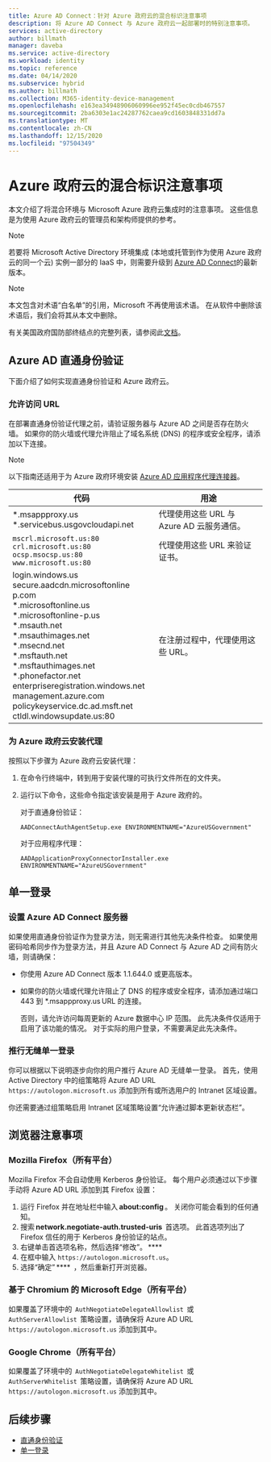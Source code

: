 ```yaml
---
title: Azure AD Connect：针对 Azure 政府云的混合标识注意事项
description: 将 Azure AD Connect 与 Azure 政府云一起部署时的特别注意事项。
services: active-directory
author: billmath
manager: daveba
ms.service: active-directory
ms.workload: identity
ms.topic: reference
ms.date: 04/14/2020
ms.subservice: hybrid
ms.author: billmath
ms.collection: M365-identity-device-management
ms.openlocfilehash: e163ea34948906060996ee952f45ec0cdb467557
ms.sourcegitcommit: 2ba6303e1ac24287762caea9cd1603848331dd7a
ms.translationtype: MT
ms.contentlocale: zh-CN
ms.lasthandoff: 12/15/2020
ms.locfileid: "97504349"
---
```

# <a name="hybrid-identity-considerations-for-the-azure-government-cloud"></a>Azure 政府云的混合标识注意事项

本文介绍了将混合环境与 Microsoft Azure 政府云集成时的注意事项。 这些信息是为使用 Azure 政府云的管理员和架构师提供的参考。

> [!NOTE]
> 若要将 Microsoft Active Directory 环境集成 (本地或托管到作为使用 Azure 政府云的同一个云) 实例一部分的 IaaS 中，则需要升级到 [Azure AD Connect](https://www.microsoft.com/download/details.aspx?id=47594)的最新版本。

> [!NOTE]
> 本文包含对术语“白名单”的引用，Microsoft 不再使用该术语。 在从软件中删除该术语后，我们会将其从本文中删除。

有关美国政府国防部终结点的完整列表，请参阅此[文档](/office365/enterprise/office-365-u-s-government-dod-endpoints)。

## <a name="azure-ad-pass-through-authentication"></a>Azure AD 直通身份验证

下面介绍了如何实现直通身份验证和 Azure 政府云。

### <a name="allow-access-to-urls"></a>允许访问 URL

在部署直通身份验证代理之前，请验证服务器与 Azure AD 之间是否存在防火墙。 如果你的防火墙或代理允许阻止了域名系统 (DNS) 的程序或安全程序，请添加以下连接。

> [!NOTE]
> 以下指南还适用于为 Azure 政府环境安装 [Azure AD 应用程序代理连接器](../manage-apps/what-is-application-proxy.md)。

|代码 |用途|
|-----|-----|
|&#42;.msappproxy.us</br>&#42;.servicebus.usgovcloudapi.net|代理使用这些 URL 与 Azure AD 云服务通信。 |
|`mscrl.microsoft.us:80` </br>`crl.microsoft.us:80` </br>`ocsp.msocsp.us:80` </br>`www.microsoft.us:80`| 代理使用这些 URL 来验证证书。|
|login.windows.us </br>secure.aadcdn.microsoftonline p.com </br>&#42;.microsoftonline.us </br>&#42;.microsoftonline-p.us </br>&#42;.msauth.net </br>&#42;.msauthimages.net </br>&#42;.msecnd.net</br>&#42;.msftauth.net </br>&#42;.msftauthimages.net</br>&#42;.phonefactor.net </br>enterpriseregistration.windows.net</br>management.azure.com </br>policykeyservice.dc.ad.msft.net</br>ctldl.windowsupdate.us:80| 在注册过程中，代理使用这些 URL。

### <a name="install-the-agent-for-the-azure-government-cloud"></a>为 Azure 政府云安装代理

按照以下步骤为 Azure 政府云安装代理：

1. 在命令行终端中，转到用于安装代理的可执行文件所在的文件夹。
1. 运行以下命令，这些命令指定该安装是用于 Azure 政府的。

   对于直通身份验证：

   ```
   AADConnectAuthAgentSetup.exe ENVIRONMENTNAME="AzureUSGovernment"
   ```

   对于应用程序代理：

   ```
   AADApplicationProxyConnectorInstaller.exe ENVIRONMENTNAME="AzureUSGovernment" 
   ```

## <a name="single-sign-on"></a>单一登录

### <a name="set-up-your-azure-ad-connect-server"></a>设置 Azure AD Connect 服务器

如果使用直通身份验证作为登录方法，则无需进行其他先决条件检查。 如果使用密码哈希同步作为登录方法，并且 Azure AD Connect 与 Azure AD 之间有防火墙，则请确保：

- 你使用 Azure AD Connect 版本 1.1.644.0 或更高版本。
- 如果你的防火墙或代理允许阻止了 DNS 的程序或安全程序，请添加通过端口 443 到 &#42;.msappproxy.us URL 的连接。

  否则，请允许访问每周更新的 Azure 数据中心 IP 范围。 此先决条件仅适用于启用了该功能的情况。 对于实际的用户登录，不需要满足此先决条件。

### <a name="roll-out-seamless-single-sign-on"></a>推行无缝单一登录

你可以根据以下说明逐步向你的用户推行 Azure AD 无缝单一登录。 首先，使用 Active Directory 中的组策略将 Azure AD URL `https://autologon.microsoft.us` 添加到所有或所选用户的 Intranet 区域设置。

你还需要通过组策略启用 Intranet 区域策略设置“允许通过脚本更新状态栏”。

## <a name="browser-considerations"></a>浏览器注意事项

### <a name="mozilla-firefox-all-platforms"></a>Mozilla Firefox（所有平台）

Mozilla Firefox 不会自动使用 Kerberos 身份验证。 每个用户必须通过以下步骤手动将 Azure AD URL 添加到其 Firefox 设置：

1. 运行 Firefox 并在地址栏中输入 **about:config** 。 关闭你可能会看到的任何通知。
1. 搜索 **network.negotiate-auth.trusted-uris**  首选项。 此首选项列出了 Firefox 信任的用于 Kerberos 身份验证的站点。
1. 右键单击首选项名称，然后选择“修改”。 ****
1. 在框中输入 `https://autologon.microsoft.us`。
1. 选择“确定” ****  ，然后重新打开浏览器。

### <a name="microsoft-edge-based-on-chromium-all-platforms"></a>基于 Chromium 的 Microsoft Edge（所有平台）

如果覆盖了环境中的  `AuthNegotiateDelegateAllowlist`  或 `AuthServerAllowlist`  策略设置，请确保将 Azure AD URL `https://autologon.microsoft.us` 添加到其中。

### <a name="google-chrome-all-platforms"></a>Google Chrome（所有平台）

如果覆盖了环境中的  `AuthNegotiateDelegateWhitelist`  或 `AuthServerWhitelist`  策略设置，请确保将 Azure AD URL `https://autologon.microsoft.us` 添加到其中。

## <a name="next-steps"></a>后续步骤

- [直通身份验证](how-to-connect-pta-quick-start.md#step-1-check-the-prerequisites)
- [单一登录](how-to-connect-sso-quick-start.md#step-1-check-the-prerequisites)
